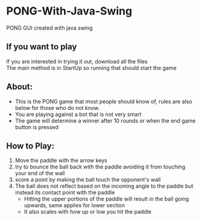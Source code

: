 # PONG-With-Java-Swing
PONG GUI created with java swing

## If you want to play
If you are interested in trying it out, download all the files\
The main method is in StartUp so running that should start the game

## About:
* This is the PONG game that most people should know of, rules are also below for those who do not know.
* You are playing against a bot that is not very smart
* The game will determine a winner after 10 rounds or when the end game button is pressed

## How to Play:
1. Move the paddle with the arrow keys
2. try to bounce the ball back with the paddle avoiding it from touching your end of the wall
3. score a point by making the ball touch the opponent's wall
4. The ball does not reflect based on the incoming angle to the paddle but instead its contact point with the paddle
    - Hitting the upper portions of the paddle will result in the ball going upwards, same applies for lower section
    - It also scales with how up or low you hit the paddle
